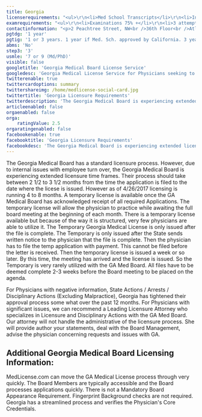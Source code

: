 ```yaml
---
title: Georgia
licenserequirements: "<ul>\r\n<li>Med School Transcripts</li>\r\n<li>Internship/Residency/Fellowship Forms</li>\r\n<li>All State Med Licenses</li>\r\n<li>All National Examination Scores (USMLE/FLEX/NBME)</li>\r\n<li>NPDB-HIPDB Report</li>\r\n<li>3 Physician References</li>\r\n<li>ECFMG Certification</li>\r\n</ul>"
examrequirements: "<ul>\r\n<li>Examinations 75% +</li>\r\n<li>3 attempt limit- USMLE Step 3</li>\r\n<li>7 year limit- USMLE, 9 year limit if Md/PhD</li>\r\n<li>1 year PGY for USA Grads</li>\r\n<li>1 year PGY for International Grads if Medical School is approved by the Medical Board of California</li>\r\n<li>3 years PGY for Internatioal Grads if Medical School is NOT APPROVED by the Medical Board of California</li>\r\n<li>State Exam Accepted if Pre-1975</li>\r\n<li>No SPEX Exam Requirement</li>\r\n</ul>"
contactinformation: "<p>2 Peachtree Street, NW<br />36th Floor<br />Atlanta, GA 30303<br />Phone: (404) 656-3913<br />Fax: (404) 656-9723</p>\r\n<p><a href=\"http://www.medicalboard.georgia.gov/\">www.medicalboard.georgia.gov</a></p>"
pgtdg: '1 year'
pgtig: '1 or 3 years. 1 year if Med. Sch. approved by California. 3 years if Med. Sch. not approved by California.'
abms: 'No'
step3: '3'
usmle: '7 or 9 (Md/PhD)'
visible: false
googletitle: 'Georgia Medical Board License Service'
googledesc: 'Georgia Medical License Service for Physicians seeking to expedite the State Licensure process who will be applying to the Georgia Medical Board'
twitterenable: true
twittercardoptions: summary
twittershareimg: /home/medlicense-social-card.jpg
twittertitle: 'Georgia Licensure Requirements'
twitterdescription: 'The Georgia Medical Board is experiencing extended licensure time frames, averaging 4 to 8 months. However, Georgia has a streamlined process and verifies the Physician''s Core Credentials. There is not a Mandatory Board Appearance Requirement. Fingerprint Background checks are not required.'
articleenabled: false
orgaenabled: false
orga:
    ratingValue: 2.5
orgaratingenabled: false
facebookenable: true
facebooktitle: 'Georgia Licensure Requirements'
facebookdesc: 'The Georgia Medical Board is experiencing extended licensure time frames, averaging 4 to 8 months. However, Georgia has a streamlined process and verifies the Physician''s Core Credentials. There is not a Mandatory Board Appearance Requirement. Fingerprint Background checks are not required.'
---
```


<p>The Georgia Medical Board has a standard licensure process. However, due to internal issues with employee turn over, the Georgia Medical Board is experiencing extended licensure time frames. Their process should take between 2 1/2 to 3 1/2 months from the time the application is filed to the date where the licese is issued. However as of 4/26/2017 licensing is running 4 to 8 months. A temporary license is available once the GA Medical Board has acknowledged receipt of all required Applications. The temporary license will allow the physician to practice while awaiting the full board meeting at the beginning of each month. There is a temporary license available but because of the way it is structured, very few physicians are able to utilize it. The Temporary Georgia Medical License is only issued after the file is complete. The Temporary is only issued after the State sends written notice to the physician that the file is complete. Then the physician has to file the temp application with payment. This cannot be filed before the letter is received. Then the temporary license is issued a week or so later. By this time, the meeting has arrived and the license is issued. So the Temporary is very rarely utilized with the GA Med Board. All files have to be deemed complete 2-3 weeks before the Board meeting to be placed on the agenda.</p>
<p>For Physicians with negative information, State Actions / Arrests / Disciplinary Actions (Excluding Malpractice), Georgia has tightened their approval process some what over the past 12 months. For Physicians with significant issues, we can recommend a Leading Licensure Attorney who specializes in Licensure and Disciplinary Actions with the GA Med Board. Our attorney will not handle the administrative of the licensure process. She will provide author your statements, deal with the Board Management, advise the physician concerning requests and issues with GA.</p>
<h2 id="mcetoc_1cdq8421l0">Additional Georgia Medical Board Licensing Information:</h2>
<p>MedLicense.com can move the GA Medical License process through very quickly. The Board Members are typically accessible and the Board processes applications quickly. There is not a Mandatory Board Appearance Requirement. Fingerprint Background checks are not required. Georgia has a streamlined process and verifies the Physician's Core Credentials.</p>